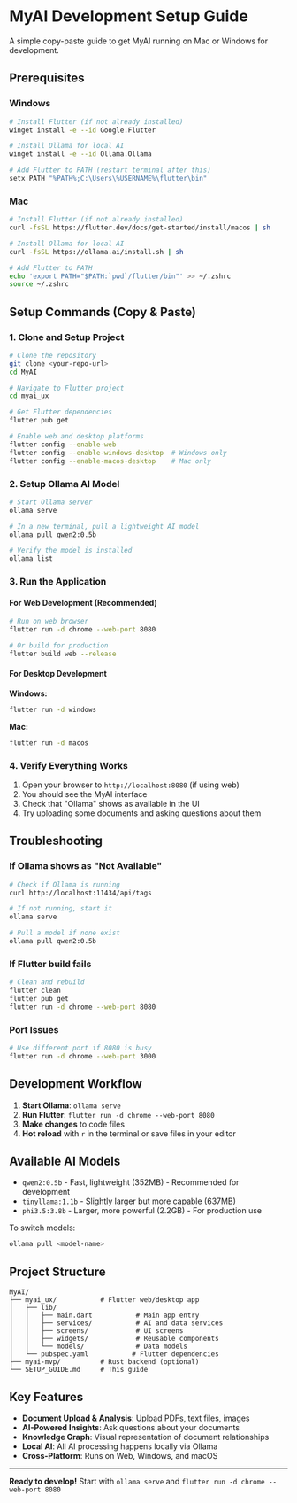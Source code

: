 # MyAI Development Setup Guide

A simple copy-paste guide to get MyAI running on Mac or Windows for development.

## Prerequisites

### Windows
```bash
# Install Flutter (if not already installed)
winget install -e --id Google.Flutter

# Install Ollama for local AI
winget install -e --id Ollama.Ollama

# Add Flutter to PATH (restart terminal after this)
setx PATH "%PATH%;C:\Users\%USERNAME%\flutter\bin"
```

### Mac
```bash
# Install Flutter (if not already installed)
curl -fsSL https://flutter.dev/docs/get-started/install/macos | sh

# Install Ollama for local AI  
curl -fsSL https://ollama.ai/install.sh | sh

# Add Flutter to PATH
echo 'export PATH="$PATH:`pwd`/flutter/bin"' >> ~/.zshrc
source ~/.zshrc
```

## Setup Commands (Copy & Paste)

### 1. Clone and Setup Project
```bash
# Clone the repository
git clone <your-repo-url>
cd MyAI

# Navigate to Flutter project
cd myai_ux

# Get Flutter dependencies
flutter pub get

# Enable web and desktop platforms
flutter config --enable-web
flutter config --enable-windows-desktop  # Windows only
flutter config --enable-macos-desktop    # Mac only
```

### 2. Setup Ollama AI Model
```bash
# Start Ollama server
ollama serve

# In a new terminal, pull a lightweight AI model
ollama pull qwen2:0.5b

# Verify the model is installed
ollama list
```

### 3. Run the Application

#### For Web Development (Recommended)
```bash
# Run on web browser
flutter run -d chrome --web-port 8080

# Or build for production
flutter build web --release
```

#### For Desktop Development

**Windows:**
```bash
flutter run -d windows
```

**Mac:**
```bash
flutter run -d macos
```

### 4. Verify Everything Works

1. Open your browser to `http://localhost:8080` (if using web)
2. You should see the MyAI interface
3. Check that "Ollama" shows as available in the UI
4. Try uploading some documents and asking questions about them

## Troubleshooting

### If Ollama shows as "Not Available"
```bash
# Check if Ollama is running
curl http://localhost:11434/api/tags

# If not running, start it
ollama serve

# Pull a model if none exist
ollama pull qwen2:0.5b
```

### If Flutter build fails
```bash
# Clean and rebuild
flutter clean
flutter pub get
flutter run -d chrome --web-port 8080
```

### Port Issues
```bash
# Use different port if 8080 is busy
flutter run -d chrome --web-port 3000
```

## Development Workflow

1. **Start Ollama**: `ollama serve`
2. **Run Flutter**: `flutter run -d chrome --web-port 8080`
3. **Make changes** to code files
4. **Hot reload** with `r` in the terminal or save files in your editor

## Available AI Models

- `qwen2:0.5b` - Fast, lightweight (352MB) - Recommended for development
- `tinyllama:1.1b` - Slightly larger but more capable (637MB)
- `phi3.5:3.8b` - Larger, more powerful (2.2GB) - For production use

To switch models:
```bash
ollama pull <model-name>
```

## Project Structure

```
MyAI/
├── myai_ux/           # Flutter web/desktop app
│   ├── lib/
│   │   ├── main.dart           # Main app entry
│   │   ├── services/           # AI and data services
│   │   ├── screens/            # UI screens
│   │   ├── widgets/            # Reusable components
│   │   └── models/             # Data models
│   └── pubspec.yaml           # Flutter dependencies
├── myai-mvp/          # Rust backend (optional)
└── SETUP_GUIDE.md     # This guide
```

## Key Features

- **Document Upload & Analysis**: Upload PDFs, text files, images
- **AI-Powered Insights**: Ask questions about your documents
- **Knowledge Graph**: Visual representation of document relationships
- **Local AI**: All AI processing happens locally via Ollama
- **Cross-Platform**: Runs on Web, Windows, and macOS

---

**Ready to develop!** Start with `ollama serve` and `flutter run -d chrome --web-port 8080`